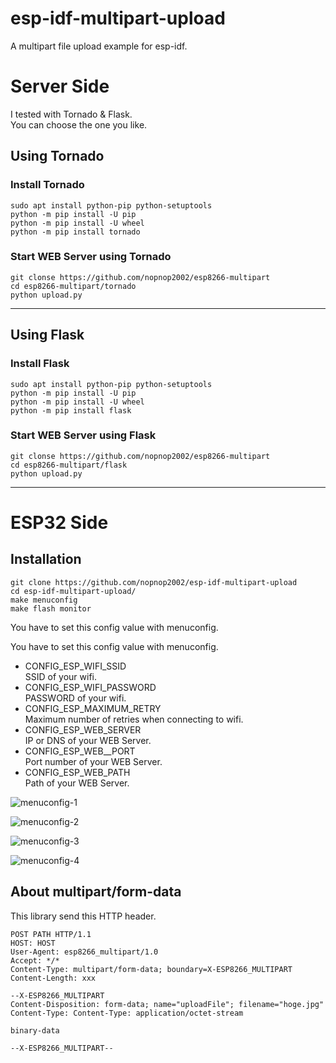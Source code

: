 # esp-idf-multipart-upload
A multipart file upload example for esp-idf.

# Server Side
I tested with Tornado & Flask.   
You can choose the one you like.   

## Using Tornado

### Install Tornado
```
sudo apt install python-pip python-setuptools
python -m pip install -U pip
python -m pip install -U wheel
python -m pip install tornado
```

### Start WEB Server using Tornado
```
git clonse https://github.com/nopnop2002/esp8266-multipart
cd esp8266-multipart/tornado
python upload.py
```

---

## Using Flask

### Install Flask
```
sudo apt install python-pip python-setuptools
python -m pip install -U pip
python -m pip install -U wheel
python -m pip install flask
```

### Start WEB Server using Flask
```
git clonse https://github.com/nopnop2002/esp8266-multipart
cd esp8266-multipart/flask
python upload.py
```

---

# ESP32 Side

## Installation
```
git clone https://github.com/nopnop2002/esp-idf-multipart-upload
cd esp-idf-multipart-upload/
make menuconfig
make flash monitor
```

You have to set this config value with menuconfig.

You have to set this config value with menuconfig.   
- CONFIG_ESP_WIFI_SSID   
SSID of your wifi.
- CONFIG_ESP_WIFI_PASSWORD   
PASSWORD of your wifi.
- CONFIG_ESP_MAXIMUM_RETRY   
Maximum number of retries when connecting to wifi.
- CONFIG_ESP_WEB_SERVER   
IP or DNS of your WEB Server.
- CONFIG_ESP_WEB__PORT   
Port number of your WEB Server.
- CONFIG_ESP_WEB_PATH   
Path of your WEB Server.

![menuconfig-1](https://user-images.githubusercontent.com/6020549/99719529-c07e8700-2aef-11eb-8a11-e5a7aaf2cbd4.jpg)

![menuconfig-2](https://user-images.githubusercontent.com/6020549/99719539-c3797780-2aef-11eb-9cc4-4053c2640434.jpg)

![menuconfig-3](https://user-images.githubusercontent.com/6020549/99719544-c70cfe80-2aef-11eb-8242-9ee855b5c8c2.jpg)

![menuconfig-4](https://user-images.githubusercontent.com/6020549/99719550-c96f5880-2aef-11eb-971d-33eb3cf778a2.jpg)


## About multipart/form-data
This library send this HTTP header.   

```
POST PATH HTTP/1.1
HOST: HOST
User-Agent: esp8266_multipart/1.0
Accept: */*
Content-Type: multipart/form-data; boundary=X-ESP8266_MULTIPART
Content-Length: xxx

--X-ESP8266_MULTIPART
Content-Disposition: form-data; name="uploadFile"; filename="hoge.jpg"
Content-Type: Content-Type: application/octet-stream

binary-data

--X-ESP8266_MULTIPART--
```



